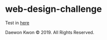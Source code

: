 # web-design-challenge

Test in [here](https://sliwet.github.io/web-design-challenge/)

Daewon Kwon © 2019. All Rights Reserved.
